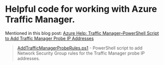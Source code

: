 # **Helpful code for working with Azure Traffic Manager.**

Mentioned in this blog post: [Azure Help: Traffic Manager–PowerShell Script to Add Traffic Manager Probe IP Addresses](http://jasonhaley.com/post/Azure-Help-Traffic-Manager-PowerShell-Script-to-Add-Traffic-Manager-Probe-IP-Addresses)

> [AddTrafficManagerProbeRules.ps1](AddTrafficManagerProbeRules.ps1) - PowerShell script to add Network Security 
Group rules for the Traffic Manager probe IP addresses.
